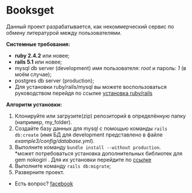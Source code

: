 # Booksget
Данный проект разрабатывается, как некоммерческий сервис по обмену литературой между пользователями.

**Системные требования:**
* **ruby 2.4.2** или новее;
* **rails 5.1** или новее;
* mysql db server (development) имя пользователя: *root* и пароль: *1* (в моём случае);
* postgres db server (production);
* Для установки ruby/rails/mysql вы можете воспользоваться руководством перейдя по ссылке [установка ruby/rails](https://gorails.com/setup)

**Алгоритм установки:**
 1. Клонируйте или загрузите(zip) репозиторий в определённую папку (например, my_folder).
 2. Создайте базу данных для mysql с помощью команды `rails db:create` (имя БД для development представлено в файле *example3/config/database.yml*).
 3. Выполните команду  `bundle install --without production`.       
     *может потребоваться установка дополнительных библиотек для gem nokogiri . Для их установки перейдите по [ссылке](http://www.nokogiri.org/tutorials/installing_nokogiri.html#red_hat___centos)
 4. Выполните команду `rails db:migrate`;
 5. Разверните проект.
* Есть вопрос? [facebook](https://www.facebook.com/pasha.bratanov)
 
